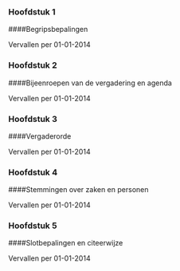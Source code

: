 <meta http-equiv='Content-Type' content='text/html; charset=utf-8' />

### Hoofdstuk  1  

####Begripsbepalingen

Vervallen per 01-01-2014 

### Hoofdstuk  2  

####Bijeenroepen van de vergadering en agenda

Vervallen per 01-01-2014 

### Hoofdstuk  3  

####Vergaderorde

Vervallen per 01-01-2014 

### Hoofdstuk  4  

####Stemmingen over zaken en personen

Vervallen per 01-01-2014 

### Hoofdstuk  5  

####Slotbepalingen en citeerwijze

Vervallen per 01-01-2014 

